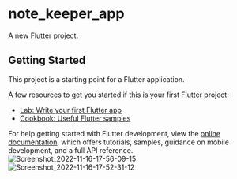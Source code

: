 # note_keeper_app

A new Flutter project.

## Getting Started

This project is a starting point for a Flutter application.

A few resources to get you started if this is your first Flutter project:

- [Lab: Write your first Flutter app](https://docs.flutter.dev/get-started/codelab)
- [Cookbook: Useful Flutter samples](https://docs.flutter.dev/cookbook)

For help getting started with Flutter development, view the
[online documentation](https://docs.flutter.dev/), which offers tutorials,
samples, guidance on mobile development, and a full API reference.
![Screenshot_2022-11-16-17-56-09-15](https://user-images.githubusercontent.com/111499619/202181304-fcff9f8b-93ab-4456-8048-d84538786129.png)![Screenshot_2022-11-16-17-52-31-12](https://user-images.githubusercontent.com/111499619/202182334-c9334f21-dc6e-4995-944d-d4315472a5ac.png)
